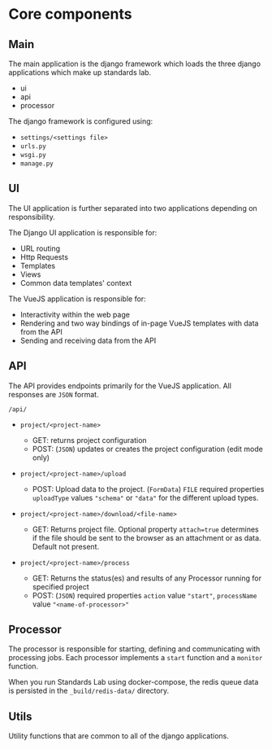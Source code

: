 # Core components

## Main

The main application is the django framework which loads the three django applications which make up standards lab.
* ui
* api
* processor

The django framework is configured using:

* `settings/<settings file>`
* `urls.py`
* `wsgi.py`
* `manage.py`

## UI

The UI application is further separated into two applications depending on responsibility.

The Django UI application is responsible for:

* URL routing
* Http Requests
* Templates
* Views
* Common data templates' context

The VueJS application is responsible for:

* Interactivity within the web page
* Rendering and two way bindings of in-page VueJS templates with data from the API
* Sending and receiving data from the API

## API

The API provides endpoints primarily for the VueJS application. All responses are `JSON` format.

`/api/`
* `project/<project-name>`
  * GET: returns project configuration
  * POST: (`JSON`) updates or creates the project configuration (edit mode only)

* `project/<project-name>/upload`
  * POST: Upload data to the project. (`FormData`) `FILE` required properties `uploadType` values `"schema"` or `"data"` for the different upload types.

* `project/<project-name>/download/<file-name>`
  * GET: Returns project file. Optional property `attach=true` determines if the file should be sent to the browser as an attachment or as data. Default not present.

* `project/<project-name>/process`
  * GET: Returns the status(es) and results of any Processor running for specified project
  * POST: (`JSON`) required properties `action` value `"start"`, `processName` value `"<name-of-processor>"`

## Processor

The processor is responsible for starting, defining and communicating with processing jobs. Each processor implements a `start` function and a `monitor` function.

When you run Standards Lab using docker-compose, the redis queue data is persisted in the `_build/redis-data/` directory.

## Utils

Utility functions that are common to all of the django applications.